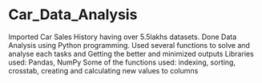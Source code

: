 # Car_Data_Analysis
Imported Car Sales History having over 5.5lakhs datasets. Done Data Analysis using Python programming. Used several functions to solve and analyse each tasks and Getting the better and minimized outputs 
Libraries used: Pandas, NumPy
Some of the functions used: indexing, sorting, crosstab, creating and calculating new values to columns
